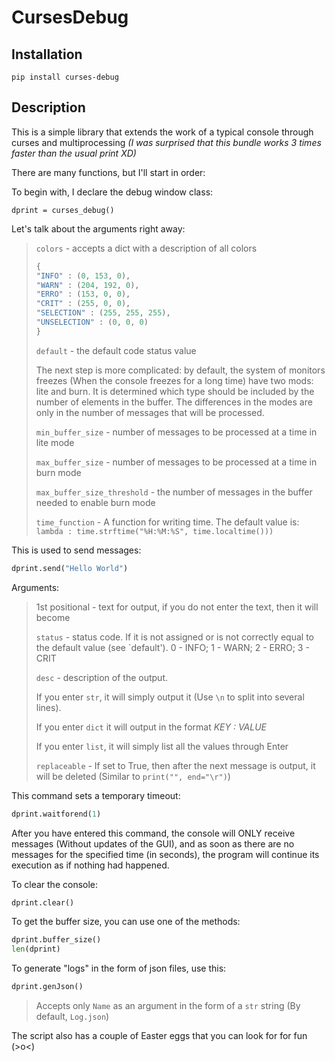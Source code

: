 # CursesDebug

## Installation
```
pip install curses-debug
```
## Description
This is a simple library that extends the work of a typical console through curses and multiprocessing *(I was surprised that this bundle works 3 times faster than the usual print XD)*

There are many functions, but I'll start in order: 

To begin with, I declare the debug window class:

`dprint = curses_debug()`

Let's talk about the arguments right away:
>`colors` - accepts a dict with a description of all colors 
>```Python
>{
>"INFO" : (0, 153, 0),
>"WARN" : (204, 192, 0),
>"ERRO" : (153, 0, 0),
>"CRIT" : (255, 0, 0),
>"SELECTION" : (255, 255, 255),
>"UNSELECTION" : (0, 0, 0)
>}
>```
>`default` - the default code status value
> 
> The next step is more complicated: by default, the system of monitors freezes (When the console freezes for a long time) have two mods: lite and burn. It is determined which type should be included by the number of elements in the buffer. The differences in the modes are only in the number of messages that will be processed.
>
> `min_buffer_size` - number of messages to be processed at a time in lite mode
>
> `max_buffer_size` - number of messages to be processed at a time in burn mode
>
>`max_buffer_size_threshold` - the number of messages in the buffer needed to enable burn mode
>
>
>`time_function` - A function for writing time. The default value is: `lambda : time.strftime("%H:%M:%S", time.localtime()))`

This is used to send messages:
```Python
dprint.send("Hello World")
```
Arguments:
> 1st positional - text for output, if you do not enter the text, then it will become
>
> `status` - status code. If it is not assigned or is not correctly equal to the default value (see `default'). 0 - INFO; 1 - WARN; 2 - ERRO; 3 - CRIT
>
> `desc` - description of the output.
>
>If you enter `str`, it will simply output it (Use `\n` to split into several lines).
>
>If you enter `dict` it will output in the format *KEY : VALUE*
>
>If you enter `list`, it will simply list all the values through Enter
>
>`replaceable` - If set to True, then after the next message is output, it will be deleted (Similar to `print("", end="\r")`)

This command sets a temporary timeout:
```Python
dprint.waitforend(1)
```

After you have entered this command, the console will ONLY receive messages (Without updates of the GUI), and as soon as there are no messages for the specified time (in seconds), the program will continue its execution as if nothing had happened.

To clear the console:
```Python
dprint.clear()
```

To get the buffer size, you can use one of the methods:
```Python
dprint.buffer_size()
len(dprint)
```

To generate "logs" in the form of json files, use this:
```Python
dprint.genJson()
```
> Accepts only `Name` as an argument in the form of a `str` string (By default, `Log.json`)

The script also has a couple of Easter eggs that you can look for for fun (>o<)